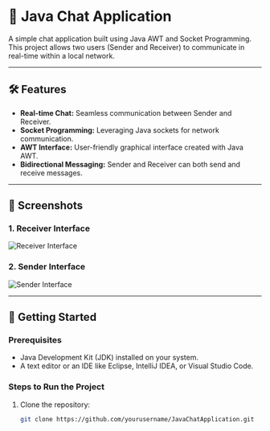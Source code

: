 # 📡 Java Chat Application

A simple chat application built using Java AWT and Socket Programming. This project allows two users (Sender and Receiver) to communicate in real-time within a local network.

---

## 🛠 Features

- **Real-time Chat:** Seamless communication between Sender and Receiver.
- **Socket Programming:** Leveraging Java sockets for network communication.
- **AWT Interface:** User-friendly graphical interface created with Java AWT.
- **Bidirectional Messaging:** Sender and Receiver can both send and receive messages.

---

## 📸 Screenshots  

### 1. **Receiver Interface**
![Receiver Interface](path/to/receiver_image.png)  

### 2. **Sender Interface**  
![Sender Interface](path/to/sender_image.png)  

---

## 🚀 Getting Started  

### Prerequisites
- Java Development Kit (JDK) installed on your system.
- A text editor or an IDE like Eclipse, IntelliJ IDEA, or Visual Studio Code.

### Steps to Run the Project
1. Clone the repository:  
   ```bash
   git clone https://github.com/yourusername/JavaChatApplication.git

